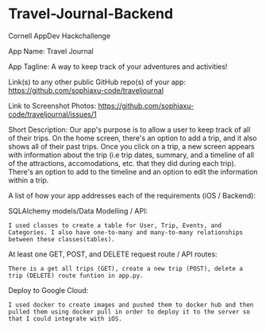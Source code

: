# Travel-Journal-Backend
Cornell AppDev Hackchallenge

App Name: 
Travel Journal 

App Tagline: 
A way to keep track of your adventures and activities!

Link(s) to any other public GitHub repo(s) of your app: 
https://github.com/sophiaxu-code/traveljournal

Link to Screenshot Photos: 
https://github.com/sophiaxu-code/traveljournal/issues/1

Short Description: 
Our app's purpose is to allow a user to keep track of all of their trips. On the home screen, there's an option to add a trip, and it also shows all of their past trips. Once you click on a trip, a new screen appears with information about the trip (i.e trip dates, summary, and a timeline of all of the attractions, accomodations, etc. that they did during each trip). There's an option to add to the timeline and an option to edit the information within a trip.

A list of how your app addresses each of the requirements (iOS / Backend):

  SQLAlchemy models/Data Modelling / API:

    I used classes to create a table for User, Trip, Events, and Categories. I also have one-to-many and many-to-many relationships between these classes(tables).

  At least one GET, POST, and DELETE request route / API routes:

    There is a get all trips (GET), create a new trip (POST), delete a trip (DELETE) route funtion in app.py.

  Deploy to Google Cloud:
  
    I used docker to create images and pushed them to docker hub and then pulled them using docker pull in order to deploy it to the server so that I could integrate with iOS.

